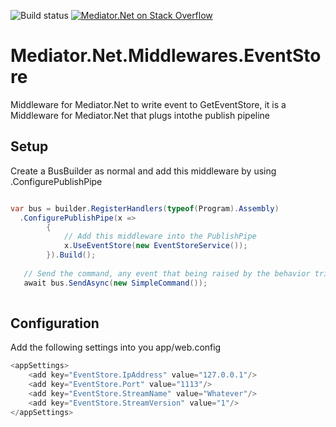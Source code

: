 ![Build status](https://ci.appveyor.com/api/projects/status/c3j3jfuvpe5cafrp?svg=true) [![Mediator.Net on Stack Overflow](https://img.shields.io/badge/stack%20overflow-Mediator.Net-yellowgreen.svg)](http://stackoverflow.com/questions/tagged/memdiator.net)

# Mediator.Net.Middlewares.EventStore
Middleware for Mediator.Net to write event to GetEventStore, it is a Middleware for Mediator.Net that plugs intothe publish pipeline

## Setup
Create a BusBuilder as normal and add this middleware by using .ConfigurePublishPipe
```C#

var bus = builder.RegisterHandlers(typeof(Program).Assembly)
  .ConfigurePublishPipe(x =>
        {
            // Add this middleware into the PublishPipe
            x.UseEventStore(new EventStoreService());
        }).Build();
   
   // Send the command, any event that being raised by the behavior triggered by this command will then be sent to EventStore
   await bus.SendAsync(new SimpleCommand());
                
```

## Configuration
Add the following settings into you app/web.config
```C#
<appSettings>
    <add key="EventStore.IpAddress" value="127.0.0.1"/>
    <add key="EventStore.Port" value="1113"/>
    <add key="EventStore.StreamName" value="Whatever"/>
    <add key="EventStore.StreamVersion" value="1"/>
</appSettings>
```
